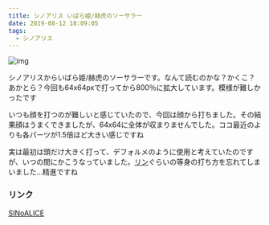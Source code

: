 ```yaml
---
title: シノアリス いばら姫/赫虎のソーサラー
date: 2019-08-12 18:09:05
tags:
  - シノアリス
---
```


![img](/image-blog/images/ibara-akatora.png)

シノアリスからいばら姫/赫虎のソーサラーです。なんて読むのかな？かくこ？あかとら？今回も64x64pxで打ってから800％に拡大しています。模様が難しかったです

いつも顔を打つのが難しいと感じていたので、今回は顔から打ちました。その結果顔はうまくできましたが、64x64に全体が収まりませんでした。ココ最近のよりも各パーツが1.5倍ほど大きい感じですね

実は最初は頭だけ大きく打って、デフォルメのように使用と考えていたのですが、いつの間にかこうなっていました。[リン](/image-blog/2019/03/30/WLW-リン/)ぐらいの等身の打ち方を忘れてしまいました…精進ですね


### リンク
[SINoALICE](http://sinoalice.jp)
